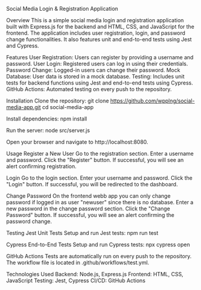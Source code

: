 Social Media Login & Registration Application

Overview
This is a simple social media login and registration application built with Express.js for the backend and HTML, CSS, and JavaScript for the frontend. The application includes user registration, login, and password change functionalities. It also features unit and end-to-end tests using Jest and Cypress.

Features
User Registration: Users can register by providing a username and password.
User Login: Registered users can log in using their credentials.
Password Change: Logged-in users can change their password.
Mock Database: User data is stored in a mock database.
Testing: Includes unit tests for backend functions using Jest and end-to-end tests using Cypress.
GitHub Actions: Automated testing on every push to the repository.

Installation
Clone the repository:
git clone https://github.com/wpplng/social-media-app.git
cd social-media-app

Install dependencies:
npm install

Run the server:
node src/server.js

Open your browser and navigate to http://localhost:8080.

Usage
Register a New User
Go to the registration section.
Enter a username and password.
Click the "Register" button.
If successful, you will see an alert confirming registration.

Login
Go to the login section.
Enter your username and password.
Click the "Login" button.
If successful, you will be redirected to the dashboard.

Change Password
On the frontend webb app you can only change password if logged in as user "newuser" since there is no database.
Enter a new password in the change password section.
Click the "Change Password" button.
If successful, you will see an alert confirming the password change.

Testing
Jest Unit Tests
Setup and run Jest tests:
npm run test

Cypress End-to-End Tests
Setup and run Cypress tests:
npx cypress open

GitHub Actions
Tests are automatically run on every push to the repository. The workflow file is located in .github/workflows/test.yml.

Technologies Used
Backend: Node.js, Express.js
Frontend: HTML, CSS, JavaScript
Testing: Jest, Cypress
CI/CD: GitHub Actions
